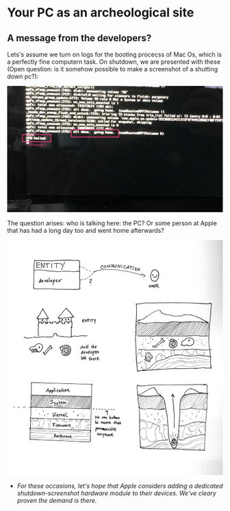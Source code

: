 # Your PC as an archeological site

## A message from the developers?

Lets's assume we turn on logs for the booting procecss of Mac Os, which is a perfectly fine computern task. On shutdown, we are presented with these (Open question: is it somehow possible to make a screenshot of a shutting down pc?):

 ![All done](alldone.png)

 The question arises: who is talking here: the PC? Or some person at Apple that has had a long day too and went home afterwards?

 ![Software Archeology](archeology.png)

- *For these occasions, let's hope that Apple considers adding a dedicated shutdown-screenshot hardware module to their devices. We've cleary proven the demand is there.*

## 